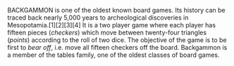 BACKGAMMON is one of the oldest known board games. Its history can be traced back nearly 5,000 years to archeological discoveries in Mesopotamia.[1][2][3][4] It is a two player game where each player has fifteen pieces (_checkers_) which move between twenty-four triangles (_points_) according to the roll of two dice. The objective of the game is to be first to _bear off_, i.e. move all fifteen checkers off the board. Backgammon is a member of the tables family, one of the oldest classes of board games.
